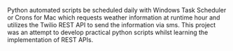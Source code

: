 Python automated scripts be scheduled daily with Windows Task Scheduler or Crons for Mac which requests weather information at runtime hour and utilizes the Twilio REST API to send the information via sms. This project was an attempt to develop practical python scripts whilst learning the implementation of REST APIs.

